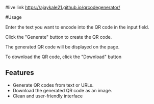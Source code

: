 #live link
https://ajaykale21.github.io/qrcodegenerator/


#Usage

Enter the text you want to encode into the QR code in the input field.

Click the "Generate" button to create the QR code.

The generated QR code will be displayed on the page.

To download the QR code, click the "Download" button

## Features

- Generate QR codes from text or URLs.
- Download the generated QR code as an image.
- Clean and user-friendly interface

